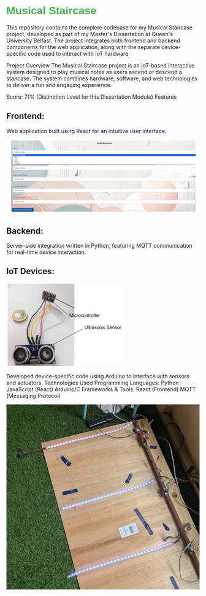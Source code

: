 <h1 style="font-family: Arial, sans-serif; color: #4CAF50;">Musical Staircase</h1>
This repository contains the complete codebase for my Musical Staircase project, developed as part of my Master's Dissertation at Queen's University Belfast. The project integrates both frontend and backend components for the web application, along with the separate device-specific code used to interact with IoT hardware.

Project Overview
The Musical Staircase project is an IoT-based interactive system designed to play musical notes as users ascend or descend a staircase. The system combines hardware, software, and web technologies to deliver a fun and engaging experience.

Score: 71% (Distinction Level for this Dissertation Module)
Features


<h2> Frontend: </h2>

Web application built using React for an intuitive user interface.

![alt text](image-1.png)

<h2> Backend: </h2>

Server-side integration written in Python, featuring MQTT communication for real-time device interaction.

<h2> IoT Devices: </h2>

![s](image-2.png)

Developed device-specific code using Arduino to interface with sensors and actuators.
Technologies Used
Programming Languages:
Python
JavaScript (React)
Arduino/C
Frameworks & Tools:
React (Frontend)
MQTT (Messaging Protocol)



![alt text](image.png)